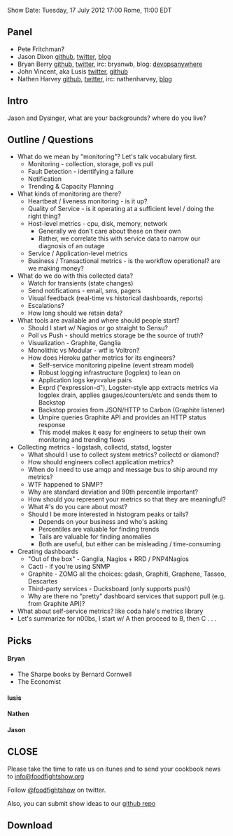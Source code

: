 Show Date:  Tuesday, 17 July 2012 17:00 Rome, 11:00 EDT

Panel<a name="panel"></a>
-----

* Pete Fritchman?
* Jason Dixon  [github](https://github.com/obfuscurity/), [twitter](http://twitter.com/obfuscurity), [blog](http://obfuscurity.com/)
* Bryan Berry [github](http://github.com/bryanwb), [twitter](http://twitter.com/bryanwb), irc: bryanwb, blog: [devopsanywhere](http://devopsanywhere.blogspot.com)
* John Vincent, aka Lusis [twitter](https://twitter.com/#!/lusis), [github](https://github.com/lusis    )
* Nathen Harvey [github](http://github.com/nathenharvey), [twitter](http://twitter.com/nathenharvey), irc: nathenharvey, [blog](http://nathenharvey.com)

Intro
-----

Jason and Dysinger, what are your backgrounds? where do you live?

Outline / Questions
-------------------

* What do we mean by "monitoring"? Let's talk vocabulary first.
  * Monitoring - collection, storage, poll vs pull
  * Fault Detection - identifying a failure
  * Notification
  * Trending & Capacity Planning
* What kinds of monitoring are there?
  * Heartbeat / liveness monitoring - is it up?
  * Quality of Service - is it operating at a sufficient level / doing the right thing?
  * Host-level metrics - cpu, disk, memory, network
    * Generally we don't care about these on their own
    * Rather, we correlate this with service data to narrow our diagnosis of an outage
  * Service / Application-level metrics
  * Business / Transactional metrics - is the workflow operational? are we making money?
* What do we do with this collected data?
  * Watch for transients (state changes)
  * Send notifications - email, sms, pagers
  * Visual feedback (real-time vs historical dashboards, reports)
  * Escalations?
  * How long should we retain data?
* What tools are available and where should people start?
  * Should I start w/ Nagios or go straight to Sensu?
  * Poll vs Push - should metrics storage be the source of truth?
  * Visualization - Graphite, Ganglia
  * Monolithic vs Modular - wtf is Voltron?
  * How does Heroku gather metrics for its engineers?
    * Self-service monitoring pipeline (event stream model)
    * Robust logging infrastructure (logplex) to lean on
    * Application logs key=value pairs
    * Exprd ("expression-d"), Logster-style app extracts metrics via logplex drain, applies gauges/counters/etc and sends them to Backstop
    * Backstop proxies from JSON/HTTP to Carbon (Graphite listener)
    * Umpire queries Graphite API and provides an HTTP status response
    * This model makes it easy for engineers to setup their own monitoring and trending flows
* Collecting metrics - logstash, collectd, statsd, logster
  * What should I use to collect system metrics? collectd or diamond?
  * How should engineers collect application metrics?
  * When do I need to use amqp and message bus to ship around my metrics?
  * WTF happened to SNMP? 
  * Why are standard deviation and 90th percentile important?
  * How should you represent your metrics so that they are meaningful?
  * What #'s do you care about most?
  * Should I be more interested in histogram peaks or tails?
    * Depends on your business and who's asking
    * Percentiles are valuable for finding trends
    * Tails are valuable for finding anomalies
    * Both are useful, but either can be misleading / time-consuming
* Creating dashboards
  * "Out of the box" - Ganglia, Nagios + RRD / PNP4Nagios
  * Cacti - if you're using SNMP
  * Graphite - ZOMG all the choices: gdash, Graphiti, Graphene, Tasseo, Descartes
  * Third-party services - Ducksboard (only supports push)
  * Why are there no "pretty" dashboard services that support pull (e.g. from Graphite API)?
* What about self-service metrics? like coda hale's metrics library
* Let's summarize for n00bs, I start w/ A then proceed to B, then C . . .


Picks<a name="picks"></a>
-----

#### Bryan  
* The Sharpe books by Bernard Cornwell
* The Economist

#### lusis  

#### Nathen  

#### Jason 


CLOSE
-----

Please take the time to rate us on itunes and to send your cookbook
news to info@foodfightshow.org

Follow [@foodfightshow](http://twitter.com/foodfightshow) on twitter.

Also, you can submit show ideas to our [github repo](https://github.com/foodfight/showz)



Download
--------
